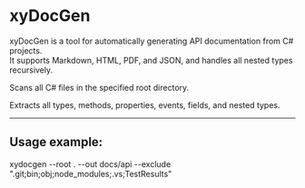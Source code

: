 # xyDocGen

xyDocGen is a tool for automatically generating API documentation from C# projects.  
It supports Markdown, HTML, PDF, and JSON, and handles all nested types recursively.

Scans all C# files in the specified root directory.

Extracts all types, methods, properties, events, fields, and nested types.

---

## Usage example:

xydocgen --root . --out docs/api --exclude ".git;bin;obj;node_modules;.vs;TestResults"

